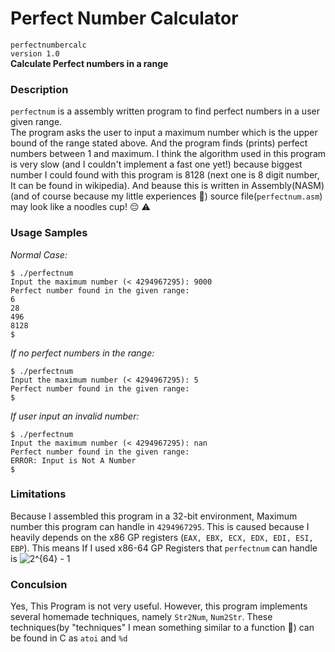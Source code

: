 # Perfect Number Calculator 
`perfectnumbercalc`  
`version 1.0`  
**Calculate Perfect numbers in a range**

### Description
`perfectnum` is a assembly written program to find perfect numbers in a user given range.<br />
The program asks the user to input a maximum number which is the upper bound of the range stated above. And the program finds (prints) perfect numbers between 1 and maximum. I think the algorithm used in this program is very slow (and I couldn't implement a fast one yet!) because biggest number I could found with this program is 8128 (next one is 8 digit number, It can be found in wikipedia). And beause this is written in Assembly(NASM)(and of course because my little experiences :baby:) source file(`perfectnum.asm`) may look like a noodles cup! :pensive: :warning:

### Usage Samples
*Normal Case:*
```
$ ./perfectnum
Input the maximum number (< 4294967295): 9000
Perfect number found in the given range:
6
28
496
8128
$
```

*If no perfect numbers in the range:*
```
$ ./perfectnum
Input the maximum number (< 4294967295): 5
Perfect number found in the given range:
$
```
*If user input an invalid number:*
```
$ ./perfectnum
Input the maximum number (< 4294967295): nan
Perfect number found in the given range: 
ERROR: Input is Not A Number
$
```

### Limitations
Because I assembled this program in a 32-bit environment, Maximum number this program can handle in `4294967295`.
This is caused because I heavily depends on the x86 GP registers (`EAX, EBX, ECX, EDX, EDI, ESI, EBP`).
This means If I used x86-64 GP Registers that `perfectnum` can handle is ![2^{64} - 1](http://www.sciweavers.org/upload/Tex2Img_1454580303/render.png)

### Conculsion
Yes, This Program is not very useful.
However, this program implements several homemade techniques, namely `Str2Num`, `Num2Str`. These techniques(by "techniques" I mean something similar to a function :thought_balloon:) can be found in C as `atoi` and `%d`
